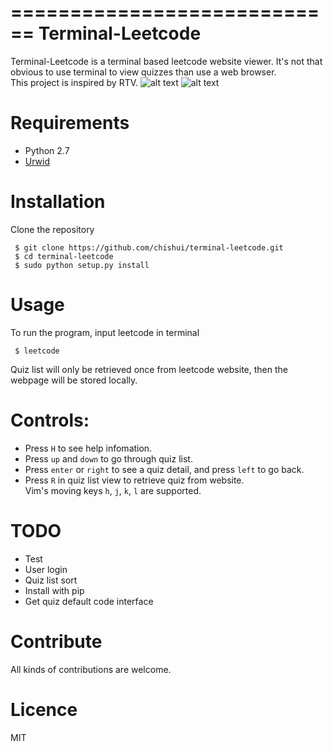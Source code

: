 ============================
Terminal-Leetcode
============================
Terminal-Leetcode is a terminal based leetcode website viewer. It's not that obvious to use
terminal to view quizzes than use a web browser.  
This project is inspired by RTV.
![alt text](screenshots/list.png "quiz list" )
![alt text](screenshots/detail.png "quiz detail")
# Requirements
- Python 2.7  
- [Urwid](https://github.com/urwid/urwid)

# Installation
Clone the repository  
```
 $ git clone https://github.com/chishui/terminal-leetcode.git  
 $ cd terminal-leetcode  
 $ sudo python setup.py install  
```
# Usage
To run the program, input leetcode in terminal    
```
 $ leetcode
```
Quiz list will only be retrieved once from leetcode website, then the webpage will be stored locally.   
# Controls:
- Press ``H`` to see help infomation.  
- Press ``up`` and ``down`` to go through quiz list.  
- Press ``enter`` or ``right`` to see a quiz detail, and press ``left`` to go back.  
- Press ``R`` in quiz list view to retrieve quiz from website.  
Vim's moving keys ``h``, ``j``, ``k``, ``l`` are supported.

# TODO
- Test
- User login
- Quiz list sort
- Install with pip
- Get quiz default code interface

# Contribute
All kinds of contributions are welcome.

# Licence
MIT

